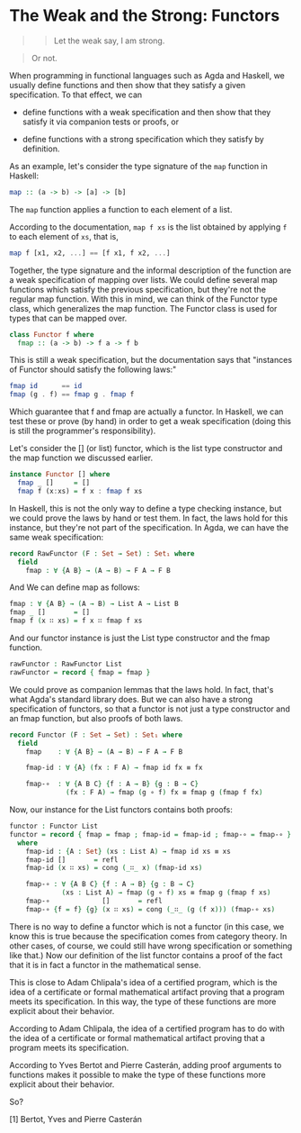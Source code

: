 The Weak and the Strong: Functors
=================================

> > Let the weak say, I am strong.

> Or not.

When programming in functional languages such as Agda and Haskell, we
usually define functions and then show that they satisfy a given
specification. To that effect, we can

- define functions with a weak specification and then show that they
  satisfy it via companion tests or proofs, or

- define functions with a strong specification which they satisfy by
  definition.

As an example, let's consider the type signature of the `map` function
in Haskell:

```haskell
map :: (a -> b) -> [a] -> [b]
```

The `map` function applies a function to each element of a list.

According to the documentation, `map f xs` is the list obtained by applying
`f` to each element of `xs`, that is,

```haskell
map f [x1, x2, ...] == [f x1, f x2, ...]
```

Together, the type signature and the informal description of the
function are a weak specification of mapping over lists. We could
define several map functions which satisfy the previous specification,
but they're not the regular map function. With this in mind, we can
think of the Functor type class, which generalizes the map function.
The Functor class is used for types that can be mapped over.

```haskell
class Functor f where
  fmap :: (a -> b) -> f a -> f b
```

This is still a weak specification, but the documentation says that
"instances of Functor should satisfy the following laws:"

```haskell
fmap id      == id
fmap (g . f) == fmap g . fmap f
```

Which guarantee that f and fmap are actually a functor. In Haskell, we
can test these or prove (by hand) in order to get a weak specification
(doing this is still the programmer's responsibility).

Let's consider the [] (or list) functor, which is the list type
constructor and the map function we discussed earlier.

```haskell
instance Functor [] where
  fmap _ []     = []
  fmap f (x:xs) = f x : fmap f xs
```

In Haskell, this is not the only way to define a type checking
instance, but we could prove the laws by hand or test them. In fact,
the laws hold for this instance, but they're not part of the
specification. In Agda, we can have the same weak specification:

```agda
record RawFunctor (F : Set → Set) : Set₁ where
  field
    fmap : ∀ {A B} → (A → B) → F A → F B
```

And We can define map as follows:

```agda
fmap : ∀ {A B} → (A → B) → List A → List B
fmap _ []       = []
fmap f (x ∷ xs) = f x ∷ fmap f xs
```

And our functor instance is just the List type constructor and the
fmap function.

```agda
rawFunctor : RawFunctor List
rawFunctor = record { fmap = fmap }
```

We could prove as companion lemmas that the laws hold. In fact, that's
what Agda's standard library does. But we can also have a strong
specification of functors, so that a functor is not just a type
constructor and an fmap function, but also proofs of both laws.

```agda
record Functor (F : Set → Set) : Set₁ where
  field
    fmap    : ∀ {A B} → (A → B) → F A → F B

    fmap-id : ∀ {A} (fx : F A) → fmap id fx ≡ fx

    fmap-∘  : ∀ {A B C} {f : A → B} {g : B → C}
              (fx : F A) → fmap (g ∘ f) fx ≡ fmap g (fmap f fx)
```

Now, our instance for the List functors contains both proofs:

```agda
functor : Functor List
functor = record { fmap = fmap ; fmap-id = fmap-id ; fmap-∘ = fmap-∘ }
  where
    fmap-id : {A : Set} (xs : List A) → fmap id xs ≡ xs
    fmap-id []       = refl
    fmap-id (x ∷ xs) = cong (_∷_ x) (fmap-id xs)

    fmap-∘ : ∀ {A B C} {f : A → B} {g : B → C}
             (xs : List A) → fmap (g ∘ f) xs ≡ fmap g (fmap f xs)
    fmap-∘             []       = refl
    fmap-∘ {f = f} {g} (x ∷ xs) = cong (_∷_ (g (f x))) (fmap-∘ xs)
```

There is no way to define a functor which is not a functor (in this
case, we know this is true because the specification comes from
category theory. In other cases, of course, we could still have wrong
specification or something like that.) Now our definition of the list
functor contains a proof of the fact that it is in fact a functor in
the mathematical sense.

This is close to Adam Chlipala's idea of a certified program, which is
the idea of a certificate or formal mathematical artifact proving that
a program meets its specification. In this way, the type of these
functions are more explicit about their behavior.

According to Adam Chlipala, the idea of a certified program has to do
with the idea of a certificate or formal mathematical artifact proving
that a program meets its specification.

According to Yves Bertot and Pierre Casterán, adding proof arguments
to functions makes it possible to make the type of these functions
more explicit about their behavior.

So?

[1] Bertot, Yves and Pierre Casterán

[12]: https://github.com/jpvillaisaza/weak-strong/tree/master/weak-strong-functors/
